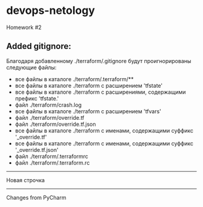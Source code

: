 # devops-netology
Homework #2

## Added gitignore:

Благодаря добавленному ./terraform/.gitignore будут проигнорированы следующие файлы:

  - все файлы в каталоге ./terraform/.terraform/**
  - все файлы в каталоге ./terraform с расширением 'tfstate'
  - все файлы в каталоге ./terraform с расширениями, содержащими префикс 'tfstate.'
  - файл ./terraform/crash.log
  - все файлы в каталоге ./terraform с расширением 'tfvars'
  - файл ./terraform/override.tf
  - файл ./terraform/override.tf.json
  - все файлы в каталоге ./terraform с именами, содержащими суффикс '_override.tf'
  - все файлы в каталоге ./terraform с именами, содержащими суффикс '_override.tf.json'
  - файл ./terraform/.terraformrc
  - файл ./terraform/.terraform.rc

---

Новая строчка

---

Changes from PyCharm
